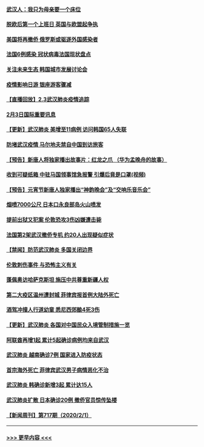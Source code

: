 #### [武汉人：我只为母亲要一个床位](../pages/prog202/a102768250.md?t=02040244) 
#### [脱欧后第一个上班日 英国与欧盟起争执](../pages/prog202/a102768252.md?t=02040244) 
#### [美国将再撤侨 俄罗斯或驱逐外国感染者](../pages/prog202/a102768247.md?t=02040244) 
#### [法国6例感染 冠状病毒法国现状盘点](../pages/prog202/a102768157.md?t=02040244) 
#### [关注未来生态 韩国城市发展讨论会](../pages/prog202/a102768153.md?t=02040244) 
#### [疫情影响日游 银座游客骤减](../pages/prog202/a102768160.md?t=02040244) 
#### [【直播回放】2.3武汉肺炎疫情追踪](../pages/prog202/a102768128.md?t=02040244) 
#### [2月3日国际重要讯息](../pages/prog202/a102767896.md?t=02040244) 
#### [【更新】武汉肺炎 美增至11病例 访问韩国65人失联](../pages/prog202/a102758911.md?t=02040244) 
#### [防堵武汉疫情 马尔地夫禁自中国到访旅客](../pages/prog202/a102767847.md?t=02040244) 
#### [【预告】新唐人将独家播出故事片：红龙之爪 （华为孟晚舟的故事）](../pages/prog202/a102767728.md?t=02040244) 
#### [收到可疑纸箱 中驻马国领事馆急报警 引爆后竟是口罩(视频)](../pages/prog202/a102767695.md?t=02040244) 
#### [【预告】元宵节新唐人独家播出“神韵晚会”及“交响乐音乐会”](../pages/prog202/a102767674.md?t=02040244) 
#### [烟喷7000公尺 日本口永良部岛火山喷发](../pages/prog202/a102767687.md?t=02040244) 
#### [提前出狱又犯案 伦敦恐攻3伤凶嫌遭击毙](../pages/prog202/a102767635.md?t=02040244) 
#### [法国第2架武汉撤侨专机 约20人出现疑似症状](../pages/prog202/a102767617.md?t=02040244) 
#### [【禁闻】防范武汉肺炎  多国关闭边界](../pages/prog202/a102767542.md?t=02040244) 
#### [伦敦刺伤事件 与恐怖主义有关](../pages/prog202/a102767509.md?t=02040244) 
#### [蓬佩奥访哈萨克斯坦 施压中共尊重新疆人权](../pages/prog202/a102767395.md?t=02040244) 
#### [第二大疫区温州遭封城 菲律宾报首例大陆外死亡](../pages/prog202/a102767388.md?t=02040244) 
#### [酒驾冲撞人行道幼童 悉尼西郊酿4死3伤](../pages/prog202/a102767238.md?t=02040244) 
#### [【更新】武汉肺炎 各国对中国民众入境管制措施一览](../pages/prog202/a102767170.md?t=02040244) 
#### [阿联酋再增1起 累计5起确诊病例均来自武汉](../pages/prog202/a102767207.md?t=02040244) 
#### [武汉肺炎 越南确诊7例 国家进入防疫状态](../pages/prog202/a102767186.md?t=02040244) 
#### [首宗海外死亡 菲律宾武汉男子病情恶化不治](../pages/prog202/a102767150.md?t=02040244) 
#### [武汉肺炎 韩确诊新增3起 累计达15人](../pages/prog202/a102767132.md?t=02040244) 
#### [武汉肺炎扩散 日本确诊20例 撤侨官员惊传坠楼](../pages/prog202/a102767109.md?t=02040244) 
#### [【新闻周刊】第717期（2020/2/1）](../pages/prog202/a102767114.md?t=02040244) 

----
#### [ >>> 更早内容 <<< ](../indexes/prog202-earlier.md)
